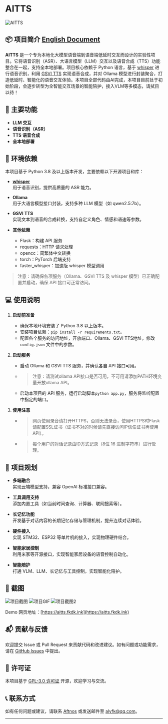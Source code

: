 # AITTS

![AITTS](https://socialify.git.ci/Aftnos/AITTS/image?description=1&font=Jost&forks=1&issues=1&language=1&logo=https%3A%2F%2Favatars.githubusercontent.com%2Fu%2F128480098&name=1&owner=1&pattern=Circuit%20Board&pulls=1&stargazers=1&theme=Dark)  

## 📦 项目简介 [English Document](https://github.com/Aftnos/AITTS/blob/main/README-EN.md)

**AITTS** 是一个专为本地化大模型语音端到语音端低延时交互而设计的实验性项目。它将语音识别（ASR）、大语言模型（LLM）交互以及语音合成（TTS）功能整合在一起，支持全本地部署。项目核心依赖于 Python 语言，基于 [whisper](https://github.com/openai/whisper) 进行语音识别，利用 [GSVI TTS](#) 实现语音合成，并对 Ollama 模型进行封装聚合，打造低延时、智能化的语音交互体验。本项目全部代码由AI完成，本项目目前处于初始阶段，会逐步转型为全智能交互场景的智能陪护，接入VLM等多模态，请拭目以待！

## 🔧 主要功能

- **LLM 交互**  
- **语音识别（ASR）**  
- **TTS 语音合成**  
- **全本地部署**  

## 🚀 环境依赖

本项目基于 Python 3.8 及以上版本开发，主要依赖以下开源项目和库：

- **[whisper](https://github.com/openai/whisper)**  
  用于语音识别，提供高质量的 ASR 能力。

- **Ollama**  
  用于大语言模型接口封装，支持多种 LLM 模型（如 qwen2.5:7b）。

- **GSVI TTS**  
  实现文本到语音的合成转换，支持自定义角色、情感和语速等参数。

- **其他依赖**  
  - Flask：构建 API 服务  
  - requests：HTTP 请求处理  
  - opencc：简繁体中文转换  
  - torch：PyTorch 后端支持  
  - faster_whisper：加速版 whisper 模型调用

> 注意：请确保各项服务（Ollama、GSVI TTS 及 whisper 模型）已正确配置并启动，确保 API 接口可正常访问。

## 💻 使用说明

1. **启动前准备**  
   - 确保本地环境安装了 Python 3.8 以上版本。  
   - 安装项目依赖：`pip install -r requirements.txt`。  
   - 配置各个服务的访问地址，开放端口、Ollama、GSVI TTS地址，修改 `config.json` 文件中的参数。

2. **启动服务**  
   - 启动 Ollama 和 GSVI TTS 服务，并确认各自 API 接口可用。  
   - >注意：请测试ollama API接口是否可用，不可用请添加PATH环境变量开放ollama API。
   - 启动本项目的 API 服务，运行启动脚本`python app.py`，服务将监听配置中指定的端口。

3. **使用注意**  
   - >网页使用录音请打开HTTPS，否则无法录音，使用HTTPS时Flask请配置SSL证书（证书不对的时候请先直接访问IP信任证书再使用API）。
   - >每个用户的对话记录由ID方式记录（8位 16 进制字符串）进行管理。

## 🔮 项目规划

- **多端融合**  
  实现云端模型支持，兼容 OpenAI 标准接口兼容。

- **工具调用支持**  
  添加内置工具（如当前时间查询、计算器、联网搜索等）。

- **长记忆功能**  
  开发基于对话内容的长期记忆存储与管理机制，提升连续对话体验。

- **硬件接入**  
  实现 STM32、ESP32 等单片机的接入，实现物理硬件结合。

- **智能家居控制**  
  利用米家等开源接口，实现智能家居设备的语音控制自动化。

- **智能陪护**  
  打通 VLM、LLM、长记忆与工具控制，实现智能化陪护。

## 📸 截图

![项目截图](https://github.com/user-attachments/assets/f1c85337-e3a6-4073-8663-64bd7806d984)
![项目GIF](https://github.com/user-attachments/assets/53f82963-aa42-4ee2-b58f-3c2fbc86d785)
![项目截图2](https://github.com/user-attachments/assets/48065544-fb11-4904-9ab7-3b28fc0914cb)

Demo 网页地址：[https://aitts.fkdk.ink](https://aitts.fkdk.ink)

## 📬 贡献与反馈

欢迎提交 Issue 或 Pull Request 来贡献代码和改进建议。如有问题或功能需求，请在 [GitHub Issues](https://github.com/Aftnos/AITTS/issues) 中提出。

## 📝 许可证

本项目基于 [GPL-3.0 许可证](https://github.com/Aftnos/AITTS/blob/main/LICENSE) 开源，欢迎学习与交流。

## 📞 联系方式

如有任何问题或建议，请联系 [Aftnos](https://github.com/Aftnos) 或发送邮件至 alyfk@qq.com。

---
